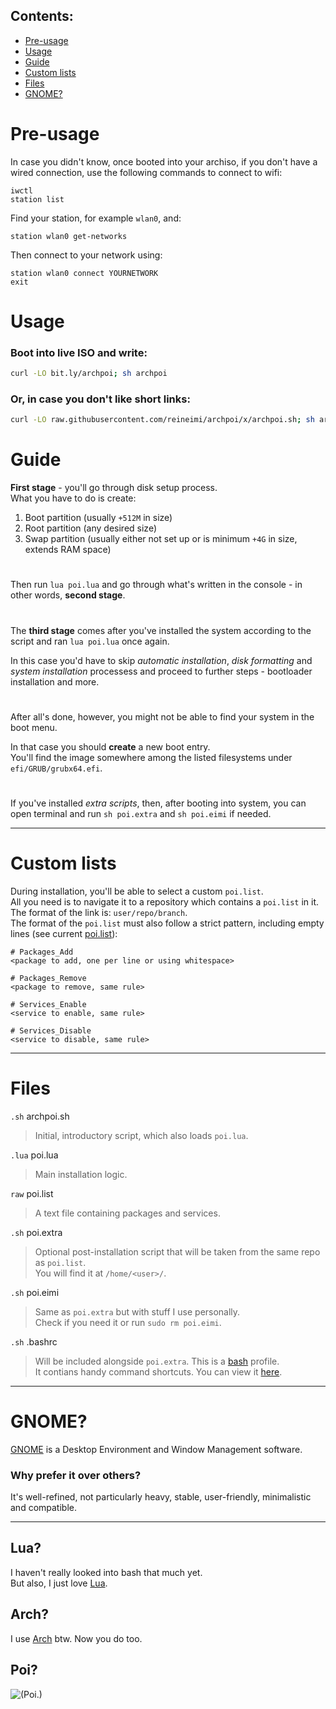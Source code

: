 ## Contents:
- [Pre-usage](https://github.com/reineimi/archpoi#pre-usage)
- [Usage](https://github.com/reineimi/archpoi#usage)
- [Guide](https://github.com/reineimi/archpoi#guide)
- [Custom lists](https://github.com/reineimi/archpoi#custom-lists)
- [Files](https://github.com/reineimi/archpoi#files)
- [GNOME?](https://github.com/reineimi/archpoi#gnome)

# Pre-usage
In case you didn't know, once booted into your archiso, if you don't have a wired connection, use the following commands to connect to wifi:
```
iwctl
station list
```
Find your station, for example `wlan0`, and:
```
station wlan0 get-networks
```
Then connect to your network using:
```
station wlan0 connect YOURNETWORK
exit
```

# Usage
### Boot into live ISO and write:
```bash
curl -LO bit.ly/archpoi; sh archpoi
```
### Or, in case you don't like short links:
```bash
curl -LO raw.githubusercontent.com/reineimi/archpoi/x/archpoi.sh; sh archpoi.sh
```

# Guide
**First stage** - you'll go through disk setup process.<br>
What you have to do is create:
1. Boot partition (usually `+512M` in size)
2. Root partition (any desired size)
3. Swap partition (usually either not set up or is minimum `+4G` in size, extends RAM space)
#
Then run `lua poi.lua` and go through what's written in the console - in other words, **second stage**.
#
The **third stage** comes after you've installed the system according to the script and ran `lua poi.lua` once again.

In this case you'd have to skip *automatic installation*, *disk formatting* and *system installation* processess and proceed to further steps - bootloader installation and more.
#
After all's done, however, you might not be able to find your system in the boot menu.

In that case you should **create** a new boot entry.<br>
You'll find the image somewhere among the listed filesystems under `efi/GRUB/grubx64.efi`.
#
If you've installed *extra scripts*, then, after booting into system, you can open terminal and run `sh poi.extra` and `sh poi.eimi` if needed.

<hr>

# Custom lists
During installation, you'll be able to select a custom `poi.list`.<br>
All you need is to navigate it to a repository which contains a `poi.list` in it.<br>
The format of the link is: `user/repo/branch`.<br>
The format of the `poi.list` must also follow a strict pattern, including empty lines (see current [poi.list](https://github.com/reineimi/archpoi/blob/x/poi.list)):
```
# Packages_Add
<package to add, one per line or using whitespace>

# Packages_Remove
<package to remove, same rule>

# Services_Enable
<service to enable, same rule>

# Services_Disable
<service to disable, same rule>
```
<hr>

# Files
`.sh` archpoi.sh
> Initial, introductory script, which also loads `poi.lua`.

`.lua` poi.lua
> Main installation logic.

`raw` poi.list
> A text file containing packages and services.

`.sh` poi.extra
> Optional post-installation script that will be taken from the same repo as `poi.list`.<br>
You will find it at `/home/<user>/`.

`.sh` poi.eimi
> Same as `poi.extra` but with stuff I use personally.<br>
Check if you need it or run `sudo rm poi.eimi`.

`.sh` .bashrc
> Will be included alongside `poi.extra`. This is a [bash](https://en.wikipedia.org/wiki/Bash_(Unix_shell)) profile.<br>
It contians handy command shortcuts. You can view it [here](https://github.com/reineimi/arch/blob/x/.bashrc).
<hr>

# GNOME?
[GNOME](https://www.gnome.org/) is a Desktop Environment and Window Management software.

### Why prefer it over others?
It's well-refined, not particularly heavy, stable, user-friendly, minimalistic and compatible.
<hr>

## Lua?
I haven't really looked into bash that much yet.<br>
But also, I just love [Lua](https://www.lua.org/about.html).

## Arch?
I use [Arch](https://archlinux.org/) btw. Now you do too.

## Poi?
![(Poi.)](https://media1.tenor.com/m/z89eTLYza68AAAAd/yuudachi-poi.gif)
